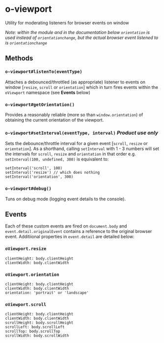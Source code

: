 o-viewport
==========

Utility for moderating listeners for browser events on window

*Note: within the module and in the documentation below `orientation` is used instead of `orientationchange`, but the actual browser event listened to is `orientationchange`*

## Methods

### `o-viewport#listenTo(eventType)`
Attaches a debounced/throttled (as appropriate) listener to events on window [`resize`, `scroll` or `orientation`] which in turn fires events within the `oViewport` namespace (see **Events** below)

### `o-viewport#getOrientation()`
Provides a reasonably reliable (more so than `window.orientation`) of obtaining the current orientation of the viewport.

### `o-viewport#setInterval(eventType, interval)` *Product use only*
Sets the debounce/throttle interval for a given event [`scroll`, `resize` or `orientation`]. 
As a shorthand, calling `setInterval` with 1 - 3 numbers will set the intervals for `scroll`, `resize` and `orientation` in that order e.g. `setInterval(100, undefined, 300)` is equivalent to:

    setInterval('scroll', 100)
    setInterval('resize') // which does nothing
    setInterval('orientation', 300)

### `o-viewport#debug()`
Tuns on debug mode (logging event details to the console). 

## Events
Each of these custom events are fired on `document.body` and `event.detail.originalEvent` contains a reference to the original browser event. Additiional properties in `event.detail` are detailed below:

### `oViewport.resize`
    clientHeight: body.clientHeight
    clientWidth: body.clientWidth

### `oViewport.orientation`

    clientHeight: body.clientHeight
    clientWidth: body.clientWidth
    orientation: 'portrait' or 'landscape'

### `oViewport.scroll`

    clientHeight: body.clientHeight
    clientWidth: body.clientWidth
    scrollHeight: body.scrollHeight
    scrollLeft: body.scrollLeft
    scrollTop: body.scrollTop
    scrollWidth: body.scrollWidth